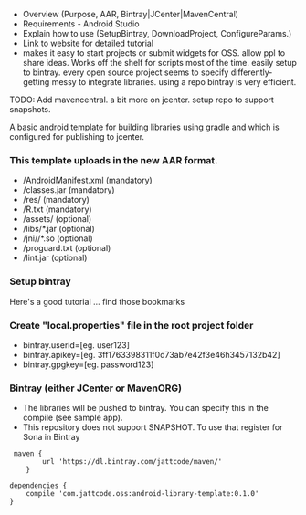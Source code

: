 - Overview (Purpose, AAR, Bintray|JCenter|MavenCentral)
- Requirements - Android Studio
- Explain how to use (SetupBintray, DownloadProject, ConfigureParams.)
- Link to website for detailed tutorial
- makes it easy to start projects or submit widgets for OSS. allow ppl to share ideas. Works off the shelf for scripts most of the time. easily setup to bintray. every open source project seems to specify differently- getting messy to integrate libraries. using a repo bintray is very efficient. 

TODO: Add mavencentral. a bit more on jcenter. setup repo to support snapshots.

A basic android template for building libraries using gradle and which is configured for publishing to jcenter.

### This template uploads in the new AAR format.

- /AndroidManifest.xml (mandatory)
- /classes.jar (mandatory)
- /res/ (mandatory)
- /R.txt (mandatory)
- /assets/ (optional)
- /libs/*.jar (optional)
- /jni/<abi>/*.so (optional)
- /proguard.txt (optional)
- /lint.jar (optional)


### Setup bintray 
Here's a good tutorial
... find those bookmarks

### Create "local.properties" file in the root project folder
* bintray.userid=[eg. user123] 
* bintray.apikey=[eg. 3ff1763398311f0d73ab7e42f3e46h3457132b42]
* bintray.gpgkey=[eg. password123]

### Bintray (either JCenter or MavenORG)
* The libraries will be pushed to bintray. You can specify this in the compile (see sample app).
* This repository does not support SNAPSHOT. To use that register for Sona in Bintray
 
```
 maven {
        url 'https://dl.bintray.com/jattcode/maven/'
    }
```

```
dependencies {
    compile 'com.jattcode.oss:android-library-template:0.1.0'
}
```

